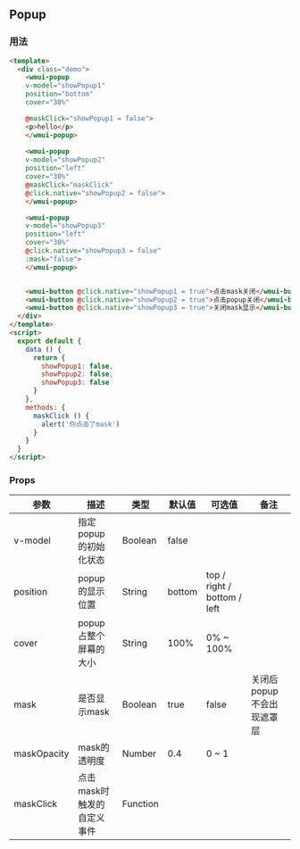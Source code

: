 ## Popup

### 用法

```html
<template>
  <div class="demo">
    <wmui-popup 
    v-model="showPopup1" 
    position="bottom" 
    cover="30%"

    @maskClick="showPopup1 = false">
    <p>hello</p>
    </wmui-popup>
    
    <wmui-popup 
    v-model="showPopup2" 
    position="left"
    cover="30%" 
    @maskClick="maskClick"
    @click.native="showPopup2 = false">
    </wmui-popup>

    <wmui-popup 
    v-model="showPopup3" 
    position="left" 
    cover="30%"
    @click.native="showPopup3 = false"
    :mask="false">
    </wmui-popup>


    <wmui-button @click.native="showPopup1 = true">点击mask关闭</wmui-button>
    <wmui-button @click.native="showPopup2 = true">点击popup关闭</wmui-button>
    <wmui-button @click.native="showPopup3 = true">关闭mask显示</wmui-button>
  </div>
</template>
<script>
  export default {
    data () {
      return {
        showPopup1: false,
        showPopup2: false,
        showPopup3: false
      }
    },
    methods: {
      maskClick () {
        alert('你点击了mask')
      }
    }
  }
</script>


```

### Props

| 参数 | 描述 | 类型 | 默认值 | 可选值 | 备注 |
|------|-----|------|--------|-------| ---- |
| v-model  | 指定popup的初始化状态 | Boolean | false |
| position  | popup的显示位置 | String | bottom | top / right / bottom / left | 
| cover | popup占整个屏幕的大小 | String | 100% | 0% ~ 100%|
| mask | 是否显示mask | Boolean | true | false | 关闭后popup不会出现遮罩层 |
| maskOpacity | mask的透明度 | Number | 0.4 | 0 ~ 1 |
| maskClick | 点击mask时触发的自定义事件 | Function |